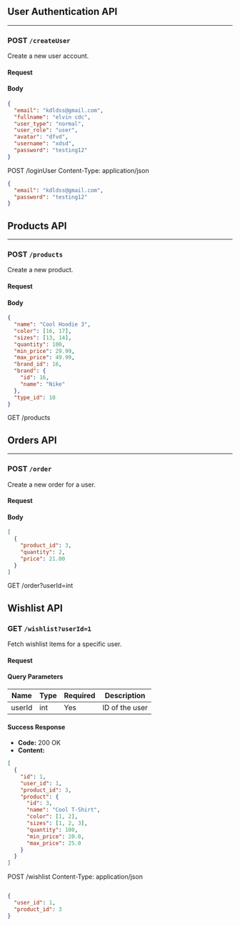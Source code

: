 
## User Authentication API

---

### POST `/createUser`

Create a new user account.

#### Request

#### Body


```json
{
  "email": "kdldss@gmail.com",
  "fullname": "elvin cdc",
  "user_type": "normal",
  "user_role": "user",
  "avatar": "dfvd",
  "username": "xdsd",
  "password": "testing12"
}
```

POST /loginUser
Content-Type: application/json

```json 
{
  "email": "kdldss@gmail.com",
  "password": "testing12"
}
```

## Products API

---

### POST `/products`

Create a new product.

#### Request

#### Body
```json
{
  "name": "Cool Hoodie 3",
  "color": [16, 17],
  "sizes": [13, 14],
  "quantity": 100,
  "min_price": 29.99,
  "max_price": 49.99,
  "brand_id": 16,
  "brand": {
    "id": 16,
    "name": "Nike"
  },
  "type_id": 10
}
```

GET  /products


## Orders API

---

### POST `/order`

Create a new order for a user.

#### Request


#### Body
```json
[
  {
    "product_id": 3,
    "quantity": 2,
    "price": 21.00
  }
]

```

GET /order?userId=int


## Wishlist API

### GET `/wishlist?userId=1`

Fetch wishlist items for a specific user.

#### Request

#### Query Parameters

| Name     | Type | Required | Description         |
|----------|------|----------|---------------------|
| userId   | int  | Yes      | ID of the user      |

#### Success Response

- **Code:** 200 OK
- **Content:**
```json
[
  {
    "id": 1,
    "user_id": 1,
    "product_id": 3,
    "product": {
      "id": 3,
      "name": "Cool T-Shirt",
      "color": [1, 2],
      "sizes": [1, 2, 3],
      "quantity": 100,
      "min_price": 20.0,
      "max_price": 25.0
    }
  }
]
```

POST  /wishlist
Content-Type: application/json


```json

{
  "user_id": 1,
  "product_id": 3
}

```